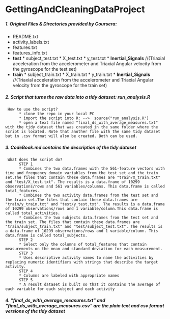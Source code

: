 # GettingAndCleaningDataProject

##### 1. Original Files & Directories provided by Coursera:
* README.txt
* activity_labels.txt
* features.txt
* features_info.txt
* __test__
      * subject_test.txt
      * X_test.txt
      * y_test.txt
      * __Inertial_Signals__ //(Triaxial acceleration from the accelerometer and Triaxial Angular velocity from the gyroscope for the test set)
* __train__
      * subject_train.txt
      * X_train.txt
      * y_train.txt
      * __Inertial_Signals__ //(Triaxial acceleration from the accelerometer and Triaxial Angular velocity from the gyroscope for the train set)
     
##### 2. Script that turns the raw data into a tidy dataset:  run_analysis.R 
     How to use the script?
          * clone the repo in your local PC
          * import the script into R: -->  source("run_analysis.R")
          * open a text file named "final_ds_with_average_measures.txt" with the tidy dataset that was created in the same folder where the script is located. Note that another file with the same tidy dataset but in .csv format will also be created. Both can be used.

##### 3. CodeBook.md contains the description of the tidy dataset
     What does the script do?
          STEP 1
          * Combines the two data.frames with the 561-feature vectors with time and frequency domain variables from the test set and the train set.The files that contain these data.frames are "train/X_train.txt" and "test/X_test.txt". The results is a data.frame of 10299 observations/rows and 561 variables/columns. This data.frame is called total_features.
          * Combines the two activity data.frames from the test set and the train set.The files that contain these data.frames are "train/y_train.txt" and "test/y_test.txt". The results is a data.frame of 10299 observations/rows and 1 variable/column.This data.frame is called total_activities.
          * Combines the two subjects data.frames from the test set and the train set. The files that contain these data.frames are "train/subject_train.txt" and "test/subject_test.txt". The results is a data.frame of 10299 observations/rows and 1 variable/column. This data.frame is called total_subjects.
          STEP 2
          * Select only the columns of total_features that contain measurements on the mean and standard deviation for each measurement.
          STEP 3
          * Uses descriptive activity names to name the activities by replacing numeric identifiers with strings that describe the target activity.
          STEP 4
          * Columns are labeled with appropriate names
          STEP 5
          * A result dataset is built so that it contains the average of each variable for each subject and each activity
          
          
          
          

##### 4. "final_ds_with_average_measures.txt" and "final_ds_with_average_measures.csv" are the plain text and csv format versions of the tidy dataset
          


